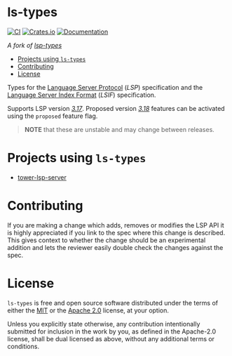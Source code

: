 # ls-types

[![CI][ci-badge]][ci-url]
[![Crates.io][crates-badge]][crates-url]
[![Documentation][docs-badge]][docs-url]

[ci-badge]: https://github.com/tower-lsp-community/ls-types/actions/workflows/rust.yml/badge.svg?branch=main
[ci-url]: https://github.com/tower-lsp-community/ls-types/actions
[crates-badge]: https://img.shields.io/crates/v/ls-types.svg
[crates-url]: https://crates.io/crates/ls-types
[docs-badge]: https://docs.rs/ls-types/badge.svg
[docs-url]: https://docs.rs/ls-types

*A fork of [lsp-types](https://github.com/gluon-lang/lsp-types)*

- [Projects using `ls-types`](#projects-using-ls-types)
- [Contributing](#contributing)
- [License](#license)


Types for the [Language Server Protocol] (*LSP*) specification and the [Language Server Index Format] (*LSIF*) specification.

[Language Server Protocol]: https://microsoft.github.io/language-server-protocol/
[Language Server Index Format]: https://microsoft.github.io/language-server-protocol/specifications/lsif/0.6.0/specification/

Supports LSP version [*3.17*]. Proposed version [*3.18*] features can be activated using the `proposed` feature flag.
> **NOTE** that these are unstable and may change between releases.

[*3.17*]: https://microsoft.github.io/language-server-protocol/specifications/lsp/3.17/specification
[*3.18*]: https://microsoft.github.io/language-server-protocol/specifications/lsp/3.18/specification

# Projects using `ls-types`

- [tower-lsp-server](https://github.com/tower-lsp-community/tower-lsp-server)

# Contributing

If you are making a change which adds, removes or modifies the LSP API it is highly appreciated if you link to the spec where this change is described. This gives context to whether the change should be an experimental addition and lets the reviewer easily double check the changes against the spec.

# License

`ls-types` is free and open source software distributed under the terms of either the [MIT](LICENSE-MIT) or the [Apache 2.0](LICENSE-APACHE) license, at your option.

Unless you explicitly state otherwise, any contribution intentionally submitted for inclusion in the work by you, as defined in the Apache-2.0 license, shall be dual licensed as above, without any additional terms or conditions.

